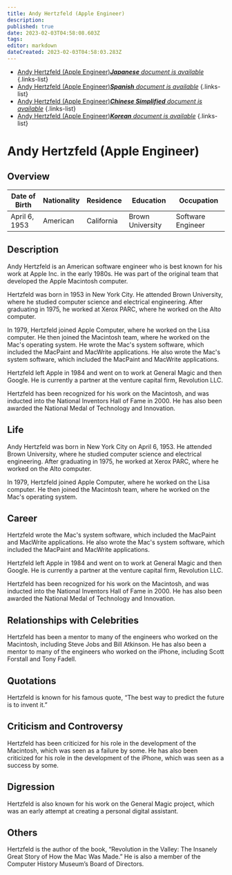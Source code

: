 ```yaml
---
title: Andy Hertzfeld (Apple Engineer)
description: 
published: true
date: 2023-02-03T04:58:08.603Z
tags: 
editor: markdown
dateCreated: 2023-02-03T04:58:03.283Z
---
```


- [Andy Hertzfeld (Apple Engineer)***Japanese** document is available*](/ja/Knowledge-base/Dictionary/Person/andy-hertzfeld-apple-engineer)
{.links-list}
- [Andy Hertzfeld (Apple Engineer)***Spanish** document is available*](/es/Knowledge-base/Dictionary/Person/andy-hertzfeld-apple-engineer)
{.links-list}
- [Andy Hertzfeld (Apple Engineer)***Chinese Simplified** document is available*](/zh/Knowledge-base/Dictionary/Person/andy-hertzfeld-apple-engineer)
{.links-list}
- [Andy Hertzfeld (Apple Engineer)***Korean** document is available*](/ko/Knowledge-base/Dictionary/Person/andy-hertzfeld-apple-engineer)
{.links-list}


# Andy Hertzfeld (Apple Engineer)

## Overview

| Date of Birth | Nationality | Residence | Education | Occupation |
| ------------- | ----------- | --------- | --------- | ---------- |
| April 6, 1953 | American    | California | Brown University | Software Engineer |

## Description

Andy Hertzfeld is an American software engineer who is best known for his work at Apple Inc. in the early 1980s. He was part of the original team that developed the Apple Macintosh computer.

Hertzfeld was born in 1953 in New York City. He attended Brown University, where he studied computer science and electrical engineering. After graduating in 1975, he worked at Xerox PARC, where he worked on the Alto computer.

In 1979, Hertzfeld joined Apple Computer, where he worked on the Lisa computer. He then joined the Macintosh team, where he worked on the Mac's operating system. He wrote the Mac's system software, which included the MacPaint and MacWrite applications. He also wrote the Mac's system software, which included the MacPaint and MacWrite applications.

Hertzfeld left Apple in 1984 and went on to work at General Magic and then Google. He is currently a partner at the venture capital firm, Revolution LLC.

Hertzfeld has been recognized for his work on the Macintosh, and was inducted into the National Inventors Hall of Fame in 2000. He has also been awarded the National Medal of Technology and Innovation.

## Life

Andy Hertzfeld was born in New York City on April 6, 1953. He attended Brown University, where he studied computer science and electrical engineering. After graduating in 1975, he worked at Xerox PARC, where he worked on the Alto computer.

In 1979, Hertzfeld joined Apple Computer, where he worked on the Lisa computer. He then joined the Macintosh team, where he worked on the Mac's operating system.

## Career

Hertzfeld wrote the Mac's system software, which included the MacPaint and MacWrite applications. He also wrote the Mac's system software, which included the MacPaint and MacWrite applications.

Hertzfeld left Apple in 1984 and went on to work at General Magic and then Google. He is currently a partner at the venture capital firm, Revolution LLC.

Hertzfeld has been recognized for his work on the Macintosh, and was inducted into the National Inventors Hall of Fame in 2000. He has also been awarded the National Medal of Technology and Innovation.

## Relationships with Celebrities

Hertzfeld has been a mentor to many of the engineers who worked on the Macintosh, including Steve Jobs and Bill Atkinson. He has also been a mentor to many of the engineers who worked on the iPhone, including Scott Forstall and Tony Fadell.

## Quotations

Hertzfeld is known for his famous quote, “The best way to predict the future is to invent it.”

## Criticism and Controversy

Hertzfeld has been criticized for his role in the development of the Macintosh, which was seen as a failure by some. He has also been criticized for his role in the development of the iPhone, which was seen as a success by some.

## Digression

Hertzfeld is also known for his work on the General Magic project, which was an early attempt at creating a personal digital assistant.

## Others

Hertzfeld is the author of the book, “Revolution in the Valley: The Insanely Great Story of How the Mac Was Made.” He is also a member of the Computer History Museum’s Board of Directors.
